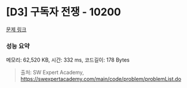 # [D3] 구독자 전쟁 - 10200 

[문제 링크](https://swexpertacademy.com/main/code/problem/problemDetail.do?contestProbId=AXMCXV_qVgkDFAWv) 

### 성능 요약

메모리: 62,520 KB, 시간: 332 ms, 코드길이: 178 Bytes



> 출처: SW Expert Academy, https://swexpertacademy.com/main/code/problem/problemList.do